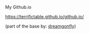 My Github.io

https://terrifictable.github.io/github.io/

(part of the base by: [dreamgonfly](https://github.com/dreamgonfly))
